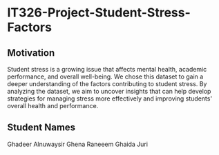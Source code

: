 # IT326-Project-Student-Stress-Factors


## Motivation
Student stress is a growing issue that affects mental health, academic performance, and overall well-being. We chose this dataset to gain a deeper understanding of the factors contributing to student stress. By analyzing the dataset, we aim to uncover insights that can help develop strategies for managing stress more effectively and improving students' overall health and performance.

## Student Names
Ghadeer Alnuwaysir
Ghena
Raneeem
Ghaida
Juri
